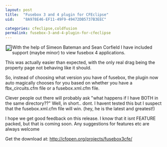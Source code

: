```yaml
---
layout: post
title:  "Fusebox 3 and 4 plugin for CFEclipse"
uid:	"8A978E46-EF11-49F9-49472DB5737B3EEC"

categories: cfeclipse,coldfusion
permalink: fusebox-3-and-4-plugin-for-cfeclipse
---
```

<a href="http://cfopen.org/projects/fusebox3cfe/"><img style="border: 1px solid rgb(0, 0, 0); margin: 2px;" src="http://photos1.blogger.com/img/21/1061/320/fuseboxLogoMine.jpg" align="left" border="0" /></a>
With the help of Simeon Bateman and Sean Corfield I have included support (maybe minor) to view fusebox 4 applications.

This was actually easier than expected, with the only real drag being the property page not behaving like it should.

So, instead of choosing what version you have of fusebox, the plugin now auto magically chooses for you based on whether you have a fbx_circuits.cfm file or a fusebox.xml.cfm file.

Clever people out there will probably ask "what happens if I have BOTH in the same directory??" Well, in short.. dont. I havent tested this but I suspect that the fusebox.xml.cfm file will win. (hey, he is the latest and greatest!)

I hope we get good feedback on this release. I know that it isnt FEATURE packed, but that is coming soon. Any suggestions for features etc are always welcome

Get the download at: <a href="http://cfopen.org/projects/fusebox3cfe/">http://cfopen.org/projects/fusebox3cfe/</a>